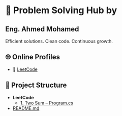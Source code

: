 # 🧠 Problem Solving Hub by 
## Eng. Ahmed Mohamed

Efficient solutions. Clean code. Continuous growth.

## 🌐 Online Profiles
  - 🧠 [LeetCode](https://leetcode.com/u/LCaD4b5TR6/)
<h2>📁 Project Structure</h2>

<ul>
  <li>
    <strong>LeetCode</strong>
    <ul>
      <li>
        <a href="./leetcode/1. Two Sum/Program.cs">
           1. Two Sum – Program.cs
        </a>
      </li>
    </ul>
  </li>
  <li>
    <a href="./README.md">README.md</a>
  </li>
</ul>

